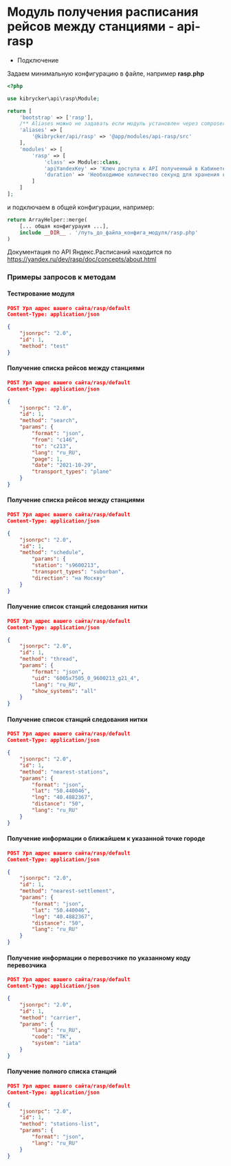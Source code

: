 # Модуль получения расписания рейсов между станциями - api-rasp

- Подключение

Задаем минимальную конфигурацию в файле, например **rasp.php**
```php
<?php

use kibrycker\api\rasp\Module;

return [
    'bootstrap' => ['rasp'],
    /** Aliases можно не задавать если модуль установлен через composer */
    'aliases' => [
        '@kibrycker/api/rasp' => '@app/modules/api-rasp/src'
    ],
    'modules' => [
        'rasp' => [
            'class' => Module::class,
            'apiYandexKey' => 'Ключ доступа к API полученный в Кабинете Разработчика',
            'duration' => 'Необходимое количество секунд для хранения кэша'
        ]
    ]
];
```

и подключаем в общей конфигурации, например:
```php
return ArrayHelper::merge(
    [... общая конфигурауия ...],
    include __DIR__ . '/путь_до_файла_конфига_модуля/rasp.php'
)
```

Документация по API Яндекс.Расписаний находится по https://yandex.ru/dev/rasp/doc/concepts/about.html

### Примеры запросов к методам
#### Тестирование модуля
```json
POST Урл адрес вашего сайта/rasp/default
Content-Type: application/json

{
    "jsonrpc": "2.0",
    "id": 1,
    "method": "test"
}
```

#### Получение списка рейсов между станциями
```json
POST Урл адрес вашего сайта/rasp/default
Content-Type: application/json

{
    "jsonrpc": "2.0",
    "id": 1,
    "method": "search",
    "params": {
        "format": "json",
        "from": "c146",
        "to": "c213",
        "lang": "ru_RU",
        "page": 1,
        "date": "2021-10-29",
        "transport_types": "plane"
    }
}
```

#### Получение списка рейсов между станциями
```json
POST Урл адрес вашего сайта/rasp/default
Content-Type: application/json

{
    "jsonrpc": "2.0",
    "id": 1,
    "method": "schedule",
        "params": {
        "station": "s9600213",
        "transport_types": "suburban",
        "direction": "на Москву"
    }
}
```

#### Получение список станций следования нитки
```json
POST Урл адрес вашего сайта/rasp/default
Content-Type: application/json

{
    "jsonrpc": "2.0",
    "id": 1,
    "method": "thread",
    "params": {
        "format": "json",
        "uid": "6005x7505_0_9600213_g21_4",
        "lang": "ru_RU",
        "show_systems": "all"
    }
}
```

#### Получение список станций следования нитки
```json
POST Урл адрес вашего сайта/rasp/default
Content-Type: application/json

{
    "jsonrpc": "2.0",
    "id": 1,
    "method": "nearest-stations",
    "params": {
        "format": "json",
        "lat": "50.440046",
        "lng": "40.4882367",
        "distance": "50",
        "lang": "ru_RU"
    }
}
```

#### Получение информации о ближайшем к указанной точке городе
```json
POST Урл адрес вашего сайта/rasp/default
Content-Type: application/json

{
    "jsonrpc": "2.0",
    "id": 1,
    "method": "nearest-settlement",
    "params": {
        "format": "json",
        "lat": "50.440046",
        "lng": "40.4882367",
        "distance": "50",
        "lang": "ru_RU"
    }
}
```

#### Получение информации о перевозчике по указанному коду перевозчика
```json
POST Урл адрес вашего сайта/rasp/default
Content-Type: application/json

{
    "jsonrpc": "2.0",
    "id": 1,
    "method": "carrier",
    "params": {
        "lang": "ru_RU",
        "code": "TK",
        "system": "iata"
    }
}
```

#### Получение полного списка станций
```json
POST Урл адрес вашего сайта/rasp/default
Content-Type: application/json

{
    "jsonrpc": "2.0",
    "id": 1,
    "method": "stations-list",
    "params": {
        "format": "json",
        "lang": "ru_RU"
    }
}
```
